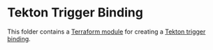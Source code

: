 # Tekton Trigger Binding

This folder contains a [Terraform module](https://www.terraform.io/docs/language/modules/index.html) for creating a [Tekton trigger binding](https://tekton.dev/docs/triggers/triggerbindings/).

